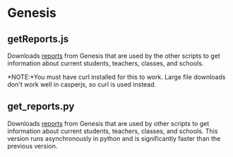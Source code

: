 # Genesis

## getReports.js

Downloads [reports](../docs/reports.md) from Genesis that are used by the other scripts to get information about current students, teachers, classes, and schools.

*NOTE:*You must have curl installed for this to work. Large file downloads don't work well in casperjs, so curl is used instead.

## get_reports.py

Downloads [reports](../docs/reports.md) from Genesis that are used by other scripts to get information about current students, teachers, classes, and schools. This version runs asynchronously in python and is significantly faster than the previous version.
